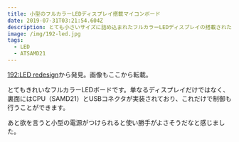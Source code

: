 ```yaml
---
title: 小型のフルカラーLEDディスプレイ搭載マイコンボード
date: 2019-07-31T03:21:54.604Z
description: とても小さいサイズに詰め込まれたフルカラーLEDディスプレイの搭載されたマイコンボードを紹介します。
image: /img/192-led.jpg
tags:
  - LED
  - ATSAMD21
---
```

[192:LED redesign](https://hackaday.io/project/166361-192led-redesign)から発見。画像もここから転載。

とてもきれいなフルカラーLEDボードです。単なるディスプレイだけではなく、裏面にはCPU（SAMD21）とUSBコネクタが実装されており、これだけで制御も行うことができます。

あと欲を言うと小型の電源がつけられると使い勝手がよさそうだなと感じました。
